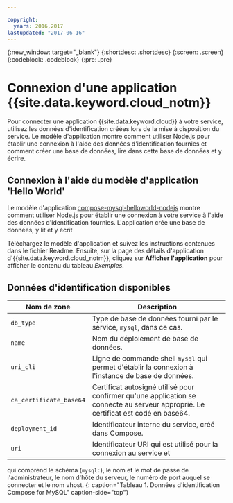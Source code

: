 ```yaml
---

copyright:
  years: 2016,2017
lastupdated: "2017-06-16"
---
```


{:new_window: target="_blank"}
{:shortdesc: .shortdesc}
{:screen: .screen}
{:codeblock: .codeblock}
{:pre: .pre}

# Connexion d'une application {{site.data.keyword.cloud_notm}}

Pour connecter une application {{site.data.keyword.cloud}} à votre service, utilisez les données d'identification créées lors de la mise à disposition du service. Le modèle d'application montre comment utiliser Node.js pour établir une connexion à l'aide des données d'identification fournies et comment créer une base de données, lire dans cette base de données et y écrire.

## Connexion à l'aide du modèle d'application 'Hello World'

Le modèle d'application [compose-mysql-helloworld-nodejs](https://github.com/IBM-Bluemix/compose-mysql-helloworld-nodejs) montre comment utiliser Node.js pour établir une connexion à votre service à l'aide des données d'identification fournies. L'application crée une base de données, y lit et y écrit

Téléchargez le modèle d'application et suivez les instructions contenues dans le fichier Readme. Ensuite, sur la page des détails d'application d'{{site.data.keyword.cloud_notm}}, cliquez sur **Afficher l'application** pour afficher le contenu du tableau *Exemples*.

## Données d'identification disponibles

Nom de zone|Description
----------|-----------
`db_type`|Type de base de données fourni par le service, `mysql`, dans ce cas.
`name`|Nom du déploiement de base de données.
`uri_cli`|Ligne de commande shell `mysql` qui permet d'établir la connexion à l'instance de base de données.
`ca_certificate_base64`|Certificat autosigné utilisé pour confirmer qu'une application se connecte au serveur approprié. Le certificat est codé en base64.
`deployment_id`|Identificateur interne du service, créé dans Compose.
`uri`|Identificateur URI qui est utilisé pour la connexion au service et
qui comprend le schéma (`mysql:`), le nom et le mot de passe de
l'administrateur, le nom d'hôte du serveur, le numéro de port auquel se connecter et le nom vhost.
{: caption="Tableau 1. Données d'identification Compose for MySQL" caption-side="top"}
